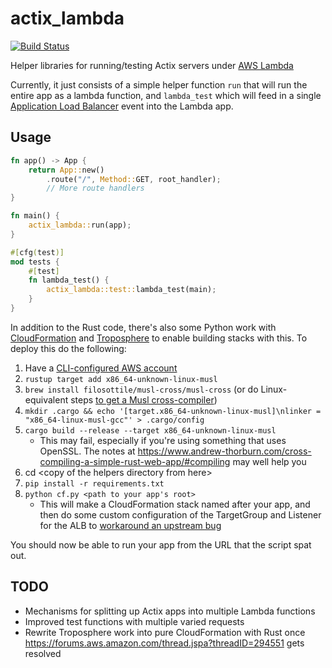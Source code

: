actix_lambda
============
[![Build Status](https://travis-ci.com/palfrey/actix_lambda.svg?branch=master)](https://travis-ci.com/palfrey/actix_lambda)

Helper libraries for running/testing Actix servers under [AWS Lambda](https://aws.amazon.com/lambda/)

Currently, it just consists of a simple helper function `run` that will run the entire app as a lambda function, and `lambda_test` which will feed in a single [Application Load Balancer](https://docs.aws.amazon.com/elasticloadbalancing/latest/application/introduction.html) event into the Lambda app.

Usage
-----

```rust
fn app() -> App {
    return App::new()
        .route("/", Method::GET, root_handler);
        // More route handlers
}

fn main() {
    actix_lambda::run(app);
}

#[cfg(test)]
mod tests {
    #[test]
    fn lambda_test() {
        actix_lambda::test::lambda_test(main);
    }
}
```

In addition to the Rust code, there's also some Python work with [CloudFormation](https://aws.amazon.com/cloudformation/) and [Troposphere](https://github.com/cloudtools/troposphere/) to enable building stacks with this. To deploy this do the following:

1. Have a [CLI-configured AWS account](https://docs.aws.amazon.com/cli/latest/userguide/cli-chap-configure.html)
2. `rustup target add x86_64-unknown-linux-musl`
3. `brew install filosottile/musl-cross/musl-cross` (or do Linux-equivalent steps [to get a Musl cross-compiler](https://musl.cc/))
4. `mkdir .cargo && echo '[target.x86_64-unknown-linux-musl]\nlinker = "x86_64-linux-musl-gcc"' > .cargo/config`
3. `cargo build --release --target x86_64-unknown-linux-musl`
    * This may fail, especially if you're using something that uses OpenSSL. The notes at https://www.andrew-thorburn.com/cross-compiling-a-simple-rust-web-app/#compiling may well help you
3. cd &lt;copy of the helpers directory from here&gt;
4. `pip install -r requirements.txt`
5. `python cf.py <path to your app's root>`
    * This will make a CloudFormation stack named after your app, and then do some custom configuration of the TargetGroup and Listener for the ALB to [workaround an upstream bug](https://forums.aws.amazon.com/thread.jspa?threadID=294551)

You should now be able to run your app from the URL that the script spat out.

TODO
----
* Mechanisms for splitting up Actix apps into multiple Lambda functions
* Improved test functions with multiple varied requests
* Rewrite Troposphere work into pure CloudFormation with Rust once https://forums.aws.amazon.com/thread.jspa?threadID=294551 gets resolved
